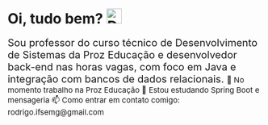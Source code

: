 Oi, tudo bem? <img src="https://github.com/TheDudeThatCode/TheDudeThatCode/blob/master/Assets/Hi.gif" alt="Descrição do GIF" width="30">
=
<span style="font-size: 20px;">
Sou professor do curso técnico de Desenvolvimento de Sistemas da Proz Educação e desenvolvedor back-end nas horas vagas, com foco em Java e integração com bancos de dados relacionais.
</span>
<span style="font-size: 15px;">
🔭 No momento trabalho na Proz Educação
🌱 Estou estudando Spring Boot e mensageria
📫 Como entrar em contato comigo: rodrigo.ifsemg@gmail.com
</span>
<!--
**Kobaldo/Kobaldo** is a ✨ _special_ ✨ repository because its `README.md` (this file) appears on your GitHub profile.

Here are some ideas to get you started:

- 🔭 I’m currently working on ...
- 🌱 I’m currently learning ...
- 👯 I’m looking to collaborate on ...
- 🤔 I’m looking for help with ...
- 💬 Ask me about ...
- 📫 How to reach me: ...
- 😄 Pronouns: ...
- ⚡ Fun fact: ...
-->
